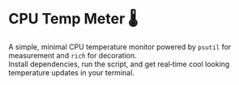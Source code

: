 # CPU Temp Meter 🌡️

A simple, minimal CPU temperature monitor powered by `psutil` for measurement and `rich` for decoration.  
Install dependencies, run the script, and get real‑time cool looking temperature updates in your terminal. 
